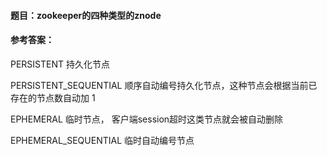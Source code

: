 #### 题目：zookeeper的四种类型的znode

#### 参考答案：

PERSISTENT                持久化节点
    
PERSISTENT_SEQUENTIAL     顺序自动编号持久化节点，这种节点会根据当前已存在的节点数自动加 1
    
EPHEMERAL                 临时节点， 客户端session超时这类节点就会被自动删除

EPHEMERAL_SEQUENTIAL      临时自动编号节点

